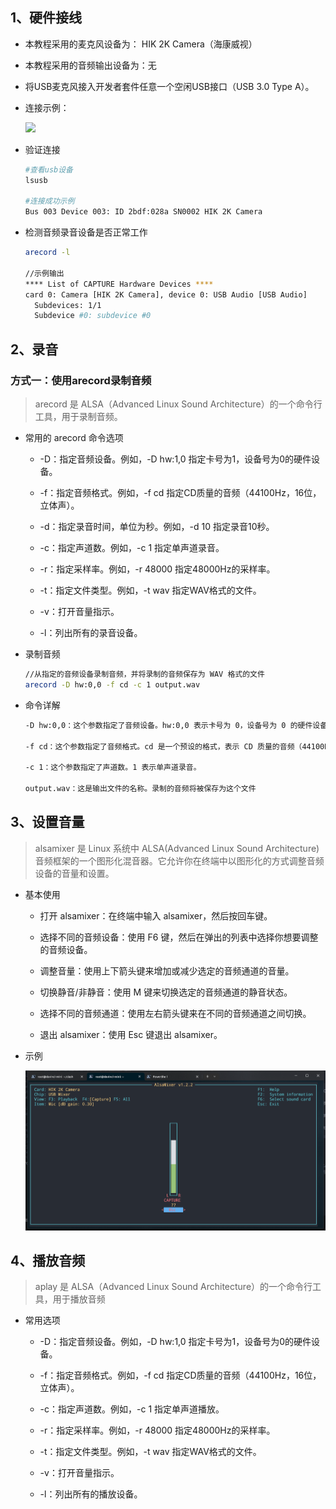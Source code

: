 ﻿## 1、硬件接线

- 本教程采用的麦克风设备为： HIK 2K Camera（海康威视）<br>
- 本教程采用的音频输出设备为：无<br>

- 将USB麦克风接入开发者套件任意一个空闲USB接口（USB 3.0 Type A）。

- 连接示例：

    <img src="../../img/camera.jpg" width ="400">

- 验证连接

  ```bash
  #查看usb设备
  lsusb

  #连接成功示例
  Bus 003 Device 003: ID 2bdf:028a SN0002 HIK 2K Camera
  ```

- 检测音频录音设备是否正常工作

  ```bash
  arecord -l

  //示例输出
  **** List of CAPTURE Hardware Devices ****
  card 0: Camera [HIK 2K Camera], device 0: USB Audio [USB Audio]
    Subdevices: 1/1
    Subdevice #0: subdevice #0
  ```

## 2、录音

### 方式一：使用arecord录制音频
>arecord 是 ALSA（Advanced Linux Sound Architecture）的一个命令行工具，用于录制音频。

- 常用的 arecord 命令选项

  -   -D：指定音频设备。例如，-D hw:1,0 指定卡号为1，设备号为0的硬件设备。

  -  -f：指定音频格式。例如，-f cd 指定CD质量的音频（44100Hz，16位，立体声）。

  -  -d：指定录音时间，单位为秒。例如，-d 10 指定录音10秒。

  -  -c：指定声道数。例如，-c 1 指定单声道录音。

  -  -r：指定采样率。例如，-r 48000 指定48000Hz的采样率。

  -  -t：指定文件类型。例如，-t wav 指定WAV格式的文件。

  -  -v：打开音量指示。

  -  -l：列出所有的录音设备。

- 录制音频

    ```bash
    //从指定的音频设备录制音频，并将录制的音频保存为 WAV 格式的文件
    arecord -D hw:0,0 -f cd -c 1 output.wav
    ```

- 命令详解
    ```bash
    -D hw:0,0：这个参数指定了音频设备。hw:0,0 表示卡号为 0，设备号为 0 的硬件设备。

    -f cd：这个参数指定了音频格式。cd 是一个预设的格式，表示 CD 质量的音频（44100Hz，16位，立体声）。

    -c 1：这个参数指定了声道数。1 表示单声道录音。

    output.wav：这是输出文件的名称。录制的音频将被保存为这个文件
    ```

## 3、设置音量
>alsamixer 是 Linux 系统中 ALSA(Advanced Linux Sound Architecture) 音频框架的一个图形化混音器。它允许你在终端中以图形化的方式调整音频设备的音量和设置。

- 基本使用

    - 打开 alsamixer：在终端中输入 alsamixer，然后按回车键。

    - 选择不同的音频设备：使用 F6 键，然后在弹出的列表中选择你想要调整的音频设备。

    - 调整音量：使用上下箭头键来增加或减少选定的音频通道的音量。

    - 切换静音/非静音：使用 M 键来切换选定的音频通道的静音状态。

    - 选择不同的音频通道：使用左右箭头键来在不同的音频通道之间切换。

    - 退出 alsamixer：使用 Esc 键退出 alsamixer。

- 示例

    ![](../../img/调整音量.png)

## 4、播放音频
>aplay 是 ALSA（Advanced Linux Sound Architecture）的一个命令行工具，用于播放音频

- 常用选项

    - -D：指定音频设备。例如，-D hw:1,0 指定卡号为1，设备号为0的硬件设备。

    - -f：指定音频格式。例如，-f cd 指定CD质量的音频（44100Hz，16位，立体声）。

    - -c：指定声道数。例如，-c 1 指定单声道播放。

    - -r：指定采样率。例如，-r 48000 指定48000Hz的采样率。

    - -t：指定文件类型。例如，-t wav 指定WAV格式的文件。

    - -v：打开音量指示。

    - -l：列出所有的播放设备。
